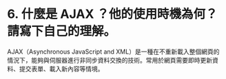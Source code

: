 # 6. 什麼是 AJAX ？他的使用時機為何？請寫下自己的理解。

AJAX（Asynchronous JavaScript and XML）是一種在不重新載入整個網頁的情況下，能夠與伺服器進行非同步資料交換的技術。常用於網頁需要即時更新資料、提交表單、載入新內容等情境。
